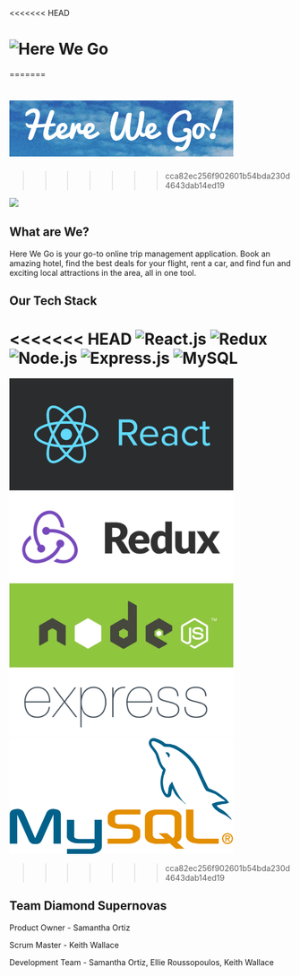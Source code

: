 <<<<<<< HEAD
# ![Here We Go](/dist/asets/README/Here_We_GO_logo_sm.png)

=======
# !['help'](/dist/assets/README/Here_We_Go_logo_sm.png)
>>>>>>> cca82ec256f902601b54bda230d4643dab14ed19
<img src="https://travis-ci.org/Diamond-Supernovas/here-we-go.svg?branch=dev"/>

## What are We?
Here We Go is your go-to online trip management application.  Book an amazing hotel, find the best deals for your flight, rent a car, and find fun and exciting local attractions in the area, all in one tool.

## Our Tech Stack
<<<<<<< HEAD
![React.js](/dist/asets/README/Reactjs_logo_sm.jpg)
![Redux](/dist/asets/README/Redux_logo_sm.png)
![Node.js](/dist/asets/README/nodejs_logo_sm.png)
![Express.js](/dist/asets/README/expressjs_logo_sm.png)
![MySQL](/dist/asets/README/MySQL_logo_sm.png)
=======
!['React.js'](/dist/assets/README/Reactjs_logo_sm.png)
!['Redux'](/dist/assets/README/Redux_logo_sm.png)
!['Node.js'](/dist/assets/README/nodejs_logo_sm.jpg)
!['express.js'](/dist/assets/README/expressjs_logo_sm.png)
!['MySQL'](/dist/assets/README/MySQL_logo_sm.png)
>>>>>>> cca82ec256f902601b54bda230d4643dab14ed19

## Team Diamond Supernovas
Product Owner - Samantha Ortiz

Scrum Master - Keith Wallace

Development Team - Samantha Ortiz, Ellie Roussopoulos, Keith Wallace
